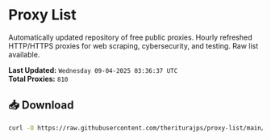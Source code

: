 # Proxy List

Automatically updated repository of free public proxies. Hourly refreshed HTTP/HTTPS proxies for web scraping, cybersecurity, and testing. Raw list available.

**Last Updated:** `Wednesday 09-04-2025 03:36:37 UTC`  
**Total Proxies:** `810`

## 📥 Download
```bash
curl -O https://raw.githubusercontent.com/theriturajps/proxy-list/main/proxies.txt
